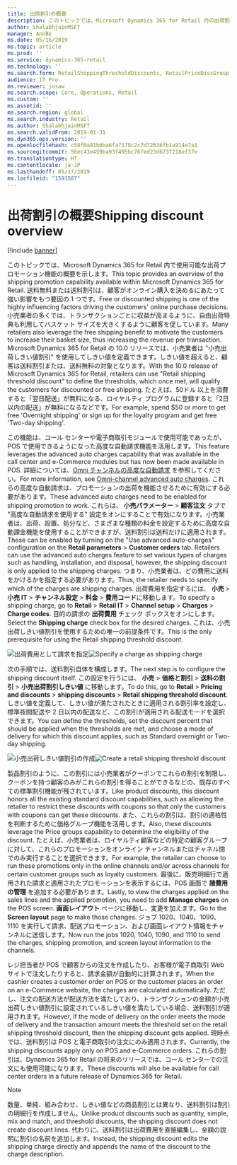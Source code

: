 ```yaml
---
title: 出荷割引の概要
description: このトピックでは、Microsoft Dynamics 365 for Retail 内の出荷割引機能、およびこれらの割引の使用を開始するために必要な対応する設定手順について説明します。
author: ShalabhjainMSFT
manager: AnnBe
ms.date: 05/16/2019
ms.topic: article
ms.prod: ''
ms.service: dynamics-365-retail
ms.technology: ''
ms.search.form: RetailShippingThresholdDiscounts, RetailPriceDiscGroup
audience: IT Pro
ms.reviewer: josaw
ms.search.scope: Core, Operations, Retail
ms.custom: ''
ms.assetid: ''
ms.search.region: global
ms.search.industry: Retail
ms.author: ShalabhjainMSFT
ms.search.validFrom: 2019-01-31
ms.dyn365.ops.version: ''
ms.openlocfilehash: c58f0a81b0ba6fa7178c2c7d72636fb1a914e7a1
ms.sourcegitcommit: 56ec43e459ba93f495bc76fed23d6737218ef37e
ms.translationtype: HT
ms.contentlocale: ja-JP
ms.lasthandoff: 05/17/2019
ms.locfileid: "1591587"
---
```

# <a name="shipping-discount-overview"></a><span data-ttu-id="91d9f-103">出荷割引の概要</span><span class="sxs-lookup"><span data-stu-id="91d9f-103">Shipping discount overview</span></span>


[!include [banner](includes/banner.md)]

<span data-ttu-id="91d9f-104">このトピックでは、Microsoft Dynamics 365 for Retail 内で使用可能な出荷プロモーション機能の概要を示します。</span><span class="sxs-lookup"><span data-stu-id="91d9f-104">This topic provides an overview of the shipping promotion capability available within Microsoft Dynamics 365 for Retail.</span></span> <span data-ttu-id="91d9f-105">送料無料または送料割引は、顧客がオンライン購入を決めるにあたって強い影響をもつ要因の 1 つです。</span><span class="sxs-lookup"><span data-stu-id="91d9f-105">Free or discounted shipping is one of the highly influencing factors driving the customers' online purchase decisions.</span></span> <span data-ttu-id="91d9f-106">小売業者の多くでは、トランザクションごとに収益が高まるように、自由出荷特典も利用してバスケット サイズを大きくするように顧客を促しています。</span><span class="sxs-lookup"><span data-stu-id="91d9f-106">Many retailers also leverage the free shipping benefit to motivate the customers to increase their basket size, thus increasing the revenue per transaction.</span></span> <span data-ttu-id="91d9f-107">Microsoft Dynamics 365 for Retail の 10.0 リリースでは、小売業者は "小売出荷しきい値割引" を使用してしきい値を定義できます。しきい値を超えると、顧客は送料割引または、送料無料の対象となります。</span><span class="sxs-lookup"><span data-stu-id="91d9f-107">With the 10.0 release of Microsoft Dynamics 365 for Retail, retailers can use "Retail shipping threshold discount" to define the thresholds, which once met, will qualify the customers for discounted or free shipping.</span></span> <span data-ttu-id="91d9f-108">たとえば、50ドル 以上を消費すると「翌日配送」が無料になる、ロイヤルティ プログラムに登録すると「2日以内の配送」が無料になるなどです。</span><span class="sxs-lookup"><span data-stu-id="91d9f-108">For example, spend $50 or more to get free 'Overnight shipping' or sign up for the loyalty program and get free 'Two-day shipping'.</span></span> 

<span data-ttu-id="91d9f-109">この機能は、コール センターや電子商取引モジュールで使用可能であったが、POS で使用できるようになった高度な自動請求機能を活用します。</span><span class="sxs-lookup"><span data-stu-id="91d9f-109">This feature leverages the advanced auto charges capability that was available in the call center and e-Commerce modules but has now been made available in POS.</span></span> <span data-ttu-id="91d9f-110">詳細については、[Omni チャンネルの高度な自動請求](https://docs.microsoft.com/dynamics365/unified-operations/retail/omni-auto-charges) を参照してください。</span><span class="sxs-lookup"><span data-stu-id="91d9f-110">For more information, see [Omni-channel advanced auto charges](https://docs.microsoft.com/dynamics365/unified-operations/retail/omni-auto-charges).</span></span> <span data-ttu-id="91d9f-111">これらの高度な自動請求は、プロモーションの出荷を機能させるために有効にする必要があります。</span><span class="sxs-lookup"><span data-stu-id="91d9f-111">These advanced auto charges need to be enabled for shipping promotion to work.</span></span> <span data-ttu-id="91d9f-112">これらは、 **小売パラメーター** \> **顧客注文** タブで "高度な自動請求を使用する" 設定をオンにすることで有効になります。小売業者は、出荷、設置、処分など、さまざまな種類の料金を設定するために高度な自動課金機能を使用することができますが、送料割引は送料だけに適用されます。</span><span class="sxs-lookup"><span data-stu-id="91d9f-112">These can be enabled by turning on the "Use advanced auto-charges" configuration on the **Retail parameters** \> **Customer orders** tab. Retailers can use the advanced auto charges feature to set various types of charges such as handling, installation, and disposal, however, the shipping discount is only applied to the shipping charges.</span></span> <span data-ttu-id="91d9f-113">つまり、小売業者は、どの費用に送料をかけるかを指定する必要があります。</span><span class="sxs-lookup"><span data-stu-id="91d9f-113">Thus, the retailer needs to specify which of the charges are shipping charges.</span></span> <span data-ttu-id="91d9f-114">出荷費用を指定するには、 **小売** \> **小売 IT** \> **チャンネル設定** \> **料金** \> **費用コード**に移動します。</span><span class="sxs-lookup"><span data-stu-id="91d9f-114">To specify a shipping charge, go to **Retail** \> **Retail IT** \> **Channel setup** \> **Charges** \> **Charge codes**.</span></span> <span data-ttu-id="91d9f-115">目的の請求の **出荷費用** チェック ボックスをオンにします。</span><span class="sxs-lookup"><span data-stu-id="91d9f-115">Select the **Shipping charge** check box for the desired charges.</span></span> <span data-ttu-id="91d9f-116">これは、小売出荷しきい値割引を使用するための唯一の前提条件です。</span><span class="sxs-lookup"><span data-stu-id="91d9f-116">This is the only prerequisite for using the Retail shipping threshold discount.</span></span> 

<span data-ttu-id="91d9f-117">![出荷費用として請求を指定](./media/Specify_shipping_charge.png "出荷費用として請求を指定")</span><span class="sxs-lookup"><span data-stu-id="91d9f-117">![Specify a charge as shipping charge](./media/Specify_shipping_charge.png " Specify a charge as shipping charge ")</span></span>

<span data-ttu-id="91d9f-118">次の手順では、送料割引自体を構成します。</span><span class="sxs-lookup"><span data-stu-id="91d9f-118">The next step is to configure the shipping discount itself.</span></span> <span data-ttu-id="91d9f-119">この設定を行うには、 **小売** \> **価格と割引** \> **送料の割引** \> **小売出荷割引しきい値** に移動します。</span><span class="sxs-lookup"><span data-stu-id="91d9f-119">To do this, go to **Retail** \> **Pricing and discounts** \> **shipping discounts** \> **Retail shipping threshold discount**.</span></span> <span data-ttu-id="91d9f-120">しきい値を定義して、しきい値が満たされたときに適用される割引率を設定し、標準夜間配送や 2 日以内の配送など、この割引が適用される配送モードを選択できます。</span><span class="sxs-lookup"><span data-stu-id="91d9f-120">You can define the thresholds, set the discount percent that should be applied when the thresholds are met, and choose a mode of delivery for which this discount applies, such as Standard overnight or Two-day shipping.</span></span>

<span data-ttu-id="91d9f-121">![小売出荷しきい値割引の作成](./media/shipping_discount_setup.png "小売出荷しきい値割引の作成")</span><span class="sxs-lookup"><span data-stu-id="91d9f-121">![Create a retail shipping threshold discount](./media/shipping_discount_setup.png " Create a retail shipping threshold discount ")</span></span>

<span data-ttu-id="91d9f-122">製品割引のように、この割引には小売業者がクーポンでこれらの割引を制限し、クーポンを持つ顧客のみがこれらの割引を得ることができるなどの、既存のすべての標準割引機能が残されています。</span><span class="sxs-lookup"><span data-stu-id="91d9f-122">Like product discounts, this discount honors all the existing standard discount capabilities, such as allowing the retailer to restrict these discounts with coupons so that only the customers with coupons can get these discounts.</span></span> <span data-ttu-id="91d9f-123">また、これらの割引は、割引の適格性を判断するために価格グループ機能を活用します。</span><span class="sxs-lookup"><span data-stu-id="91d9f-123">Also, these discounts leverage the Price groups capability to determine the eligibility of the discount.</span></span> <span data-ttu-id="91d9f-124">たとえば、小売業者は、ロイヤルティ顧客などの特定の顧客グループに対して、これらのプロモーションをオンライン チャンネルまたはチャネル間でのみ実行することを選択できます。</span><span class="sxs-lookup"><span data-stu-id="91d9f-124">For example, the retailer can choose to run these promotions only in the online channels and/or across channels for certain customer groups such as loyalty customers.</span></span> <span data-ttu-id="91d9f-125">最後に、販売明細行で適用された請求と適用されたプロモーションを表示するには、POS 画面で **諸費用の管理** を追加する必要があります。</span><span class="sxs-lookup"><span data-stu-id="91d9f-125">Lastly, to view the charges applied on the sales lines and the applied promotion, you need to add **Manage charges** on the POS screen.</span></span> <span data-ttu-id="91d9f-126">**画面レイアウト** ページに移動し、変更を加えます。</span><span class="sxs-lookup"><span data-stu-id="91d9f-126">Go to the **Screen layout** page to make those changes.</span></span> <span data-ttu-id="91d9f-127">ジョブ 1020、1040、1090、1110 を実行して請求、配送プロモーション、および画面レイアウト情報をチャンネルに送信します。</span><span class="sxs-lookup"><span data-stu-id="91d9f-127">Now run the jobs 1020, 1040, 1090, and 1110 to send the charges, shipping promotion, and screen layout information to the channels.</span></span> 

<span data-ttu-id="91d9f-128">レジ担当者が POS で顧客からの注文を作成したり、お客様が電子商取引 Web サイトで注文したりすると、請求金額が自動的に計算されます。</span><span class="sxs-lookup"><span data-stu-id="91d9f-128">When the cashier creates a customer order on POS or the customer places an order on an e-Commerce website, the charges are calculated automatically.</span></span> <span data-ttu-id="91d9f-129">ただし、注文の配送方法が配送方法を満たしており、トランザクションの金額が小売出荷しきい値割引に設定されているしきい値を満たしている場合、送料割引が適用されます。</span><span class="sxs-lookup"><span data-stu-id="91d9f-129">However, if the mode of delivery on the order meets the mode of delivery and the transaction amount meets the threshold set on the retail shipping threshold discount, then the shipping discount gets applied.</span></span> <span data-ttu-id="91d9f-130">現時点では、送料割引は POS と電子商取引の注文にのみ適用されます。</span><span class="sxs-lookup"><span data-stu-id="91d9f-130">Currently, the shipping discounts apply only on POS and e-Commerce orders.</span></span> <span data-ttu-id="91d9f-131">これらの割引は、Dynamics 365 for Retail の将来のリリースでは、コール センターでの注文にも使用可能になります。</span><span class="sxs-lookup"><span data-stu-id="91d9f-131">These discounts will also be available for call center orders in a future release of Dynamics 365 for Retail.</span></span> 

> [!NOTE]
> <span data-ttu-id="91d9f-132">数量、単純、組み合わせ、しきい値などの商品割引とは異なり、送料割引は割引の明細行を作成しません。</span><span class="sxs-lookup"><span data-stu-id="91d9f-132">Unlike product discounts such as quantity, simple, mix and match, and threshold discounts, the shipping discount does not create discount lines.</span></span> <span data-ttu-id="91d9f-133">代わりに、送料割引は出荷費用を直接編集し、金額の説明に割引の名前を追加します。</span><span class="sxs-lookup"><span data-stu-id="91d9f-133">Instead, the shipping discount edits the shipping charge directly and appends the name of the discount to the charge description.</span></span> 
